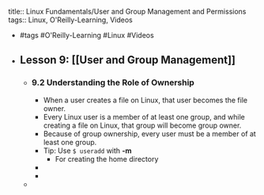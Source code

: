 title:: Linux Fundamentals/User and Group Management and Permissions
tags:: Linux, O'Reilly-Learning, Videos

- #tags #O'Reilly-Learning #Linux #Videos
- ## Lesson 9: [[User and Group Management]]
	- ### 9.2 Understanding the Role of Ownership
		- When a user creates a file on Linux, that user becomes the file owner.
		- Every Linux user is a member of at least one group, and while creating a file on Linux, that group will become group owner.
		- Because of group ownership, every user must be a member of at least one group.
		- Tip: Use `$ useradd` with **-m**
			- For creating the home directory
		-
		-
	-